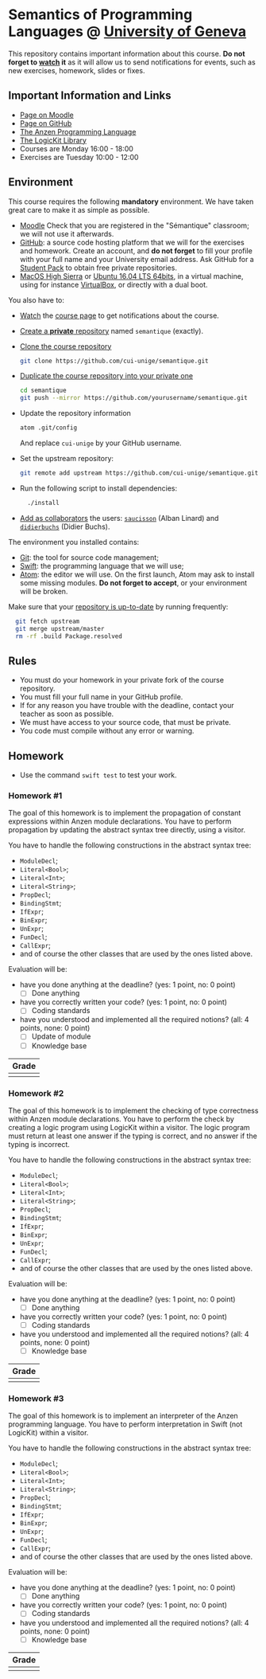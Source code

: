 # Semantics of Programming Languages @ [University of Geneva](http://www.unige.ch)

This repository contains important information about this course.
**Do not forget to [watch](https://github.com/cui-unige/semantique/subscription) it**
as it will allow us to send notifications for events,
such as new exercises, homework, slides or fixes.

## Important Information and Links

* [Page on Moodle](https://moodle.unige.ch/course/view.php?id=182)
* [Page on GitHub](https://github.com/cui-unige/semantique)
* [The Anzen Programming Language](https://github.com/kyouko-taiga/anzen)
* [The LogicKit Library](https://github.com/kyouko-taiga/LogicKit)
* Courses are Monday 16:00 - 18:00
* Exercises are Tuesday 10:00 - 12:00

## Environment

This course requires the following **mandatory** environment.
We have taken great care to make it as simple as possible.

* [Moodle](https://moodle.unige.ch)
  Check that you are registered in the "Sémantique" classroom;
  we will not use it afterwards.
* [GitHub](https://github.com): a source code hosting platform
  that we will for the exercises and homework.
  Create an account, and **do not forget** to fill your profile with your full name
  and your University email address.
  Ask GitHub for a [Student Pack](https://education.github.com/pack) to obtain
  free private repositories.
* [MacOS High Sierra](https://www.apple.com/macos/high-sierra/)
  or [Ubuntu 16.04 LTS 64bits](https://www.ubuntu.com/download/desktop),
  in a virtual machine, using for instance [VirtualBox](http://virtualbox.org),
  or directly with a dual boot.

You also have to:
* [Watch](https://github.com/cui-unige/semantique/subscription)
  the [course page](https://github.com/cui-unige/semantique)
  to get notifications about the course.
* [Create a **private** repository](https://help.github.com/articles/creating-a-new-repository/)
  named `semantique` (exactly).
* [Clone the course repository](https://help.github.com/articles/cloning-a-repository/)

  ```sh
  git clone https://github.com/cui-unige/semantique.git
  ```

* [Duplicate the course repository into your private one](https://help.github.com/articles/duplicating-a-repository/)

  ```sh
  cd semantique
  git push --mirror https://github.com/yourusername/semantique.git
  ```

* Update the repository information

  ```sh
  atom .git/config
  ```

  And replace `cui-unige` by your GitHub username.
* Set the upstream repository:

  ```sh
  git remote add upstream https://github.com/cui-unige/semantique.git
  ```

* Run the following script to install dependencies:

  ```sh
    ./install
  ```

* [Add as collaborators](https://help.github.com/articles/inviting-collaborators-to-a-personal-repository/)
  the users: [`saucisson`](https://github.com/saucisson) (Alban Linard)
  and [`didierbuchs`](https://github.com/didierbuchs) (Didier Buchs).

The environment you installed contains:
* [Git](https://git-scm.com/docs/gittutorial):
  the tool for source code management;
* [Swift](https://developer.apple.com/swift/):
  the programming language that we will use;
* [Atom](https://atom.io):
  the editor we will use.
  On the first launch, Atom may ask to install some missing modules.
  **Do not forget to accept**, or your environment will be broken.

Make sure that your [repository is up-to-date](https://help.github.com/articles/syncing-a-fork/)
by running frequently:

```sh
  git fetch upstream
  git merge upstream/master
  rm -rf .build Package.resolved
```

## Rules

* You must do your homework in your private fork of the course repository.
* You must fill your full name in your GitHub profile.
* If for any reason you have trouble with the deadline,
  contact your teacher as soon as possible.
* We must have access to your source code, that must be private.
* You code must compile without any error or warning.

## Homework

* Use the command `swift test` to test your work.

### Homework #1

The goal of this homework is to implement the propagation of constant
expressions within Anzen module declarations.
You have to perform propagation by updating the abstract syntax tree directly,
using a visitor.

You have to handle the following constructions in the abstract syntax tree:

* `ModuleDecl`;
* `Literal<Bool>`;
* `Literal<Int>`;
* `Literal<String>`;
* `PropDecl`;
* `BindingStmt`;
* `IfExpr`;
* `BinExpr`;
* `UnExpr`;
* `FunDecl`;
* `CallExpr`;
* and of course the other classes that are used by the ones listed above.

Evaluation will be:

* have you done anything at the deadline?
  (yes: 1 point, no: 0 point)
  * [ ] Done anything
* have you correctly written your code?
  (yes: 1 point, no: 0 point)
  * [ ] Coding standards
* have you understood and implemented all the required notions?
  (all: 4 points, none: 0 point)
  * [ ] Update of module
  * [ ] Knowledge base

| Grade |
| ----- |
|       |

### Homework #2

The goal of this homework is to implement the checking of type correctness
within Anzen module declarations.
You have to perform the check by creating a logic program using LogicKit
within a visitor.
The logic program must  return at least one answer if the typing is correct,
and no answer if the typing is incorrect.

You have to handle the following constructions in the abstract syntax tree:

* `ModuleDecl`;
* `Literal<Bool>`;
* `Literal<Int>`;
* `Literal<String>`;
* `PropDecl`;
* `BindingStmt`;
* `IfExpr`;
* `BinExpr`;
* `UnExpr`;
* `FunDecl`;
* `CallExpr`;
* and of course the other classes that are used by the ones listed above.

Evaluation will be:

* have you done anything at the deadline?
  (yes: 1 point, no: 0 point)
  * [ ] Done anything
* have you correctly written your code?
  (yes: 1 point, no: 0 point)
  * [ ] Coding standards
* have you understood and implemented all the required notions?
  (all: 4 points, none: 0 point)
  * [ ] Knowledge base

| Grade |
| ----- |
|       |

### Homework #3

The goal of this homework is to implement an interpreter of the Anzen
programming language.
You have to perform interpretation in Swift (not LogicKit) within a visitor.

You have to handle the following constructions in the abstract syntax tree:

* `ModuleDecl`;
* `Literal<Bool>`;
* `Literal<Int>`;
* `Literal<String>`;
* `PropDecl`;
* `BindingStmt`;
* `IfExpr`;
* `BinExpr`;
* `UnExpr`;
* `FunDecl`;
* `CallExpr`;
* and of course the other classes that are used by the ones listed above.

Evaluation will be:

* have you done anything at the deadline?
  (yes: 1 point, no: 0 point)
  * [ ] Done anything
* have you correctly written your code?
  (yes: 1 point, no: 0 point)
  * [ ] Coding standards
* have you understood and implemented all the required notions?
  (all: 4 points, none: 0 point)
  * [ ] Knowledge base

| Grade |
| ----- |
|       |
